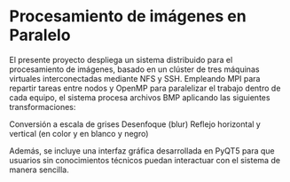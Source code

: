 # Procesamiento de imágenes en Paralelo

El presente proyecto despliega un sistema distribuido para el procesamiento de imágenes, basado en un clúster de tres máquinas virtuales interconectadas mediante NFS y SSH. Empleando MPI para repartir tareas entre nodos y OpenMP para paralelizar el trabajo dentro de cada equipo, el sistema procesa archivos BMP aplicando las siguientes transformaciones:

Conversión a escala de grises
Desenfoque (blur)
Reflejo horizontal y vertical (en color y en blanco y negro)

Además, se incluye una interfaz gráfica desarrollada en PyQT5 para que usuarios sin conocimientos técnicos puedan interactuar con el sistema de manera sencilla.

